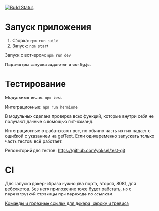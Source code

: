 [![Build Status](https://travis-ci.org/yoksel/task-4-node.svg?branch=master)](https://travis-ci.org/yoksel/task-4-node)

# Запуск приложения

1. Сборка: `npm run build`
2. Запуск: `npm start`

Запуск с вотчером: `npm run dev`

Параметры запуска задаются в config.js.

# Тестирование

Модульные тесты: `npm test`

Интеграционные: `npm run hermione`

В модульных сделана проверка всех функций, которые внутри себя не получают данные с помощью гит-команд.

Интеграционные отрабатывают все, но обычно часть из них падает с ошибкой с указанием на getText. Если одновременно запускать только часть тестов, всё работает.

Репозиторий для тестов: https://github.com/yoksel/test-git

# CI

Для запуска докер-образа нужно два порта, второй, 8081, для вебсокетов. Без него приложение тоже будет работать, но с перезагрузкой страницы при переходе по ссылкам.

[Команды и полезные ссылки для докера, хероку и тревиса](https://github.com/yoksel/task-4-node/blob/master/docker-heroku-travis.md)

